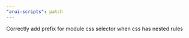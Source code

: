 ```yaml
---
"arui-scripts": patch
---
```


Correctly add prefix for module css selector when css has nested rules

